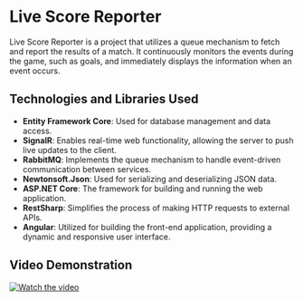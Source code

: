 # Live Score Reporter

Live Score Reporter is a project that utilizes a queue mechanism to fetch and report the results of a match. It continuously monitors the events during the game, such as goals, and immediately displays the information when an event occurs.

## Technologies and Libraries Used

- **Entity Framework Core**: Used for database management and data access.
- **SignalR**: Enables real-time web functionality, allowing the server to push live updates to the client.
- **RabbitMQ**: Implements the queue mechanism to handle event-driven communication between services.
- **Newtonsoft.Json**: Used for serializing and deserializing JSON data.
- **ASP.NET Core**: The framework for building and running the web application.
- **RestSharp**: Simplifies the process of making HTTP requests to external APIs.
- **Angular**: Utilized for building the front-end application, providing a dynamic and responsive user interface.

## Video Demonstration

[![Watch the video](https://img.youtube.com/vi/PN0Qsv4ZtXo/maxresdefault.jpg)](https://youtu.be/PN0Qsv4ZtXo)
